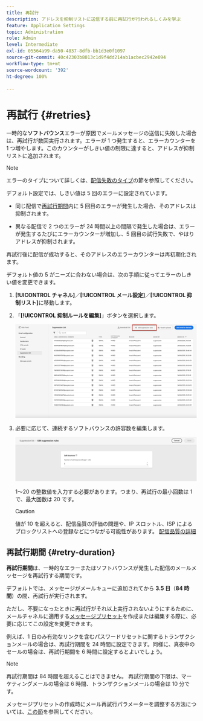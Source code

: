 ```yaml
---
title: 再試行
description: アドレスを抑制リストに送信する前に再試行が行われるしくみを学ぶ
feature: Application Settings
topic: Administration
role: Admin
level: Intermediate
exl-id: 05564a99-da50-4837-8dfb-bb1d3e0f1097
source-git-commit: 40c42303b8013c1d9f4dd214ab1acbec2942e094
workflow-type: tm+mt
source-wordcount: '392'
ht-degree: 100%

---
```


# 再試行 {#retries}

一時的な&#x200B;**ソフトバウンス**&#x200B;エラーが原因でメールメッセージの送信に失敗した場合は、再試行が数回実行されます。エラーが 1 つ発生すると、エラーカウンターを 1 つ増やします。このカウンターがしきい値の制限に達すると、アドレスが抑制リストに追加されます。

>[!NOTE]
>
>エラーのタイプについて詳しくは、[配信失敗のタイプ](../reports/suppression-list.md#delivery-failures)の節を参照してください。

デフォルト設定では、しきい値は 5 回のエラーに設定されています。

* 同じ配信で[再試行期間](#retry-duration)内に 5 回目のエラーが発生した場合、そのアドレスは抑制されます。

* 異なる配信で 2 つのエラーが 24 時間以上の間隔で発生した場合は、エラーが発生するたびにエラーカウンターが増加し、5 回目の試行失敗で、やはりアドレスが抑制されます。

再試行後に配信が成功すると、そのアドレスのエラーカウンターは再初期化されます。

デフォルト値の 5 がニーズに合わない場合は、次の手順に従ってエラーのしきい値を変更できます。

1. **[!UICONTROL チャネル]**／**[!UICONTROL メール設定]**／**[!UICONTROL 抑制リスト]**&#x200B;に移動します。

1. 「**[!UICONTROL 抑制ルールを編集]**」ボタンを選択します。

   ![](assets/suppression-list-edit-retries.png)

1. 必要に応じて、連続するソフトバウンスの許容数を編集します。

   ![](assets/suppression-list-edit-soft-bounces.png)

   1～20 の整数値を入力する必要があります。つまり、再試行の最小回数は 1 で、最大回数は 20 です。

   >[!CAUTION]
   >
   >値が 10 を超えると、配信品質の評価の問題や、IP スロットル、ISP によるブロックリストへの登録などにつながる可能性があります。 [配信品質の詳細](../reports/deliverability.md)

## 再試行期間 {#retry-duration}

**再試行期間**&#x200B;は、一時的なエラーまたはソフトバウンスが発生した配信のメールメッセージを再試行する期間です。

デフォルトでは、メッセージがメールキューに追加されてから **3.5 日**（**84 時間**）の間、再試行が実行されます。

ただし、不要になったときに再試行がそれ以上実行されないようにするために、メールチャネルに適用する[メッセージプリセット](message-presets.md)を作成または編集する際に、必要に応じてこの設定を変更できます。

例えば、1 日のみ有効なリンクを含むパスワードリセットに関するトランザクションメールの場合は、再試行期間を 24 時間に設定できます。同様に、真夜中のセールの場合は、再試行期間を 6 時間に設定するとよいでしょう。

>[!NOTE]
>
>再試行期間は 84 時間を超えることはできません。 再試行期間の下限は、マーケティングメールの場合は 6 時間、トランザクションメールの場合は 10 分です。

メッセージプリセットの作成時にメール再試行パラメーターを調整する方法については、[この節](message-presets.md#create-message-preset)を参照してください。

